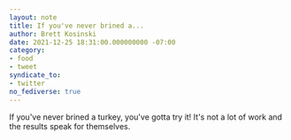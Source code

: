 ```yaml
---
layout: note
title: If you've never brined a...
author: Brett Kosinski
date: 2021-12-25 18:31:00.000000000 -07:00
category:
- food
- tweet
syndicate_to:
- twitter
no_fediverse: true
---
```

If you've never brined a turkey, you've gotta try it!  It's not a lot of work and the results speak for themselves.